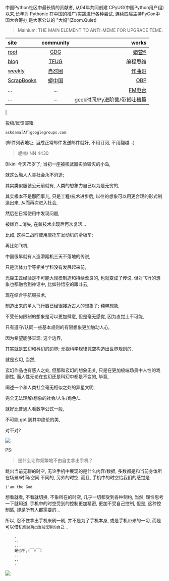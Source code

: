 中国Python社区中最长情的贡献者, 从04年共同创建 CPyUG(中国Python用户组)以来,长年为 Pythonic 在中国的推广/实践进行各种尝试, 连续四届主持PyCon中国大会筹办,是大家公认的 "大妈"(Zoom.Quiet)

> Mainium: THE MAIN ELEMENT TO ANTI-MEME FOR UPGRADE TEME.

| site | community | works |
| :-----| :----: | ----: |
| [root](http://zoomquiet.io/) | [GDG](https://blog.zhgdg.org/) | [蟒营®](https://doc.101.camp/) |
| [blog](https://blog.zoomquiet.io/pages/zoomquiet.html) | [TFUG](http://zh.tfug.world/) | [编程思维](https://py.101.camp/) |
| [weekly](http://weekly.pychina.org/) | [自怼圈](https://du.101.camp/) | [作曲班](https://mu.101.camp/) |
| [ScrapBooks](https://zoomquiet.io/collection.html) | [蟒中国](https://pychina.org/) | [OBP](https://zoomquiet.io/obp/index.html) |
| ... | ... | [FM电台](https://fm.101.camp/) |
| ... | ... | [geek时间/Py进阶营/带货吐糟篇](https://fm.101.camp/2020/geek2py-dama.html) 
 |


投稿/反馈邮箱:

    askdama[AT]googlegroups.com

(邮件列表地址, 
当成正常邮件发送邮件就好, 不用订阅, 不用翻越...)

> 呢喃/ NN 4430



Bikini 今天75岁了;
当初一座被核武器实验毁灭的小岛,

就这么融人人类社会永不消逝;


其实类似服装公元前就有,
人类的想象力自己以为是无穷的,

其实根本不是那回事儿,
只是工程/技术进步后,
以往的想象可以用更合理的形式制造出来,
从而再次进入社会,

然后在日常使用中发现问题,

被嫌弃...消失,
在新技术出现后再次复活...


比如, 这种二战时使用摩托车发动机的滑板车;

再比如飞机,

中国很早就有人造滑翔机三天不落地的传说,

只是流体力学等相关学科没有发展起来前,

光靠工匠经验是不可能大规模制造和持续改良的,
也就变成了传说,
但对飞行的想象也都融合到神话中,
比如孙悟空的跟斗云,

现在结合宇航服技术,

制造出来的单人飞行器已经很接近古人的想象了;
纯粹想象,

不受任何限制的想象是可以更加肆意,
但是毫无感觉,
因为直觉上不可能,

只有遵守/认同一些基本规则的有限想象更加触动人心,

因为希望能够实现;
这个边界,

其实就是玄幻和科幻的边界;
无视科学规律凭空构造出世界规则的,

就是玄幻,
当然,

玄幻作品也有感人之处,
但那和玄幻的想象无关,
只是在更加极端场景中人性的戏剧性,
而人性无论在玄幻还是科幻中都是不变的,
毕竟,

阐述一个和人类社会毫无相似之处的异星文明,

完全无法理解/想象的社会/人生/角色/...

就好比普通人看数学公式一般,

不可能 got 到其中绝伦的美,

对不对?​





![](http://ydlj.zoomquiet.top/ipic/2021-07-04-zq42-today-card-2107.005.png)



PS:
> 是什么让你频繁地不由自主拿出手机？

跳出当前无聊的时空,
无论手机中展现的是什么内容/数据,
多数都是和当前身体所在场景/时间/空间 不同的,
另外的时空,
而且, 手机中的时空给我们的感觉是

    i'am the God

想看就看, 不看就切换,
不象所在的时空, 几乎一切都受到各种制约,
当然,
理性思考一下就知道,
手机中的时空受到的控制更加精密, 更加不受自己控制,
但是, 这种控制感,
却是所有人都需要的...

所以, 
忍不住拿出手机来刷一刷,
并不是为了手机本身, 或是手机带来的一切,
而是可以借机`假装跳出当前无聊的自己`...



```
    .
    ..
    ...
    是也乎,(￣▽￣)
    ...
    ..
    .
```


![](http://ydlj.zoomquiet.top/ipic/2021-04-30-210411DU21.4zip.jpg)

